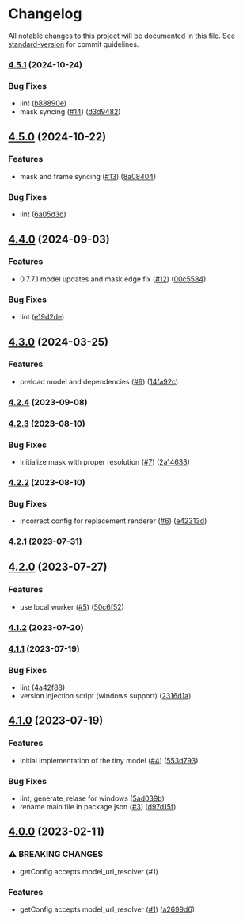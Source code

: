 # Changelog

All notable changes to this project will be documented in this file. See [standard-version](https://github.com/conventional-changelog/standard-version) for commit guidelines.

### [4.5.1](https://github.com/beyonddunbar/ladon-ts/compare/v4.5.0...v4.5.1) (2024-10-24)


### Bug Fixes

* lint ([b88890e](https://github.com/beyonddunbar/ladon-ts/commit/b88890e9ab8f18f4c7df752c5216f2329deaaf7f))
* mask syncing ([#14](https://github.com/beyonddunbar/ladon-ts/issues/14)) ([d3d9482](https://github.com/beyonddunbar/ladon-ts/commit/d3d9482fa4c0d667fec73d5fbe444751afb48f47))

## [4.5.0](https://github.com/beyonddunbar/ladon-ts/compare/v4.4.0...v4.5.0) (2024-10-22)


### Features

* mask and frame syncing ([#13](https://github.com/beyonddunbar/ladon-ts/issues/13)) ([8a08404](https://github.com/beyonddunbar/ladon-ts/commit/8a08404afaf1479b82cd403ac45a3ecac64e94a1))


### Bug Fixes

* lint ([6a05d3d](https://github.com/beyonddunbar/ladon-ts/commit/6a05d3d3f36e4d631f5e87530d654645c536bc57))

## [4.4.0](https://github.com/beyonddunbar/ladon-ts/compare/v4.3.0...v4.4.0) (2024-09-03)


### Features

* 0.7.7.1 model updates and mask edge fix ([#12](https://github.com/beyonddunbar/ladon-ts/issues/12)) ([00c5584](https://github.com/beyonddunbar/ladon-ts/commit/00c5584b6f2f86803ddb70027c010d2ef00f79db))


### Bug Fixes

* lint ([e19d2de](https://github.com/beyonddunbar/ladon-ts/commit/e19d2de5146da979dcba82b659ab2802b9c8ea49))

## [4.3.0](https://github.com/beyonddunbar/ladon-ts/compare/v4.2.4...v4.3.0) (2024-03-25)


### Features

* preload model and dependencies ([#9](https://github.com/beyonddunbar/ladon-ts/issues/9)) ([14fa92c](https://github.com/beyonddunbar/ladon-ts/commit/14fa92cb44d47100ff95da3abd2c763fcc87376d))

### [4.2.4](https://github.com/beyonddunbar/ladon-ts/compare/v4.2.3...v4.2.4) (2023-09-08)

### [4.2.3](https://github.com/beyonddunbar/ladon-ts/compare/v4.2.2...v4.2.3) (2023-08-10)


### Bug Fixes

* initialize mask with proper resolution ([#7](https://github.com/beyonddunbar/ladon-ts/issues/7)) ([2a14633](https://github.com/beyonddunbar/ladon-ts/commit/2a1463391b510078fd8f43ad0ca3d43d681f0f34))

### [4.2.2](https://github.com/beyonddunbar/ladon-ts/compare/v4.2.1...v4.2.2) (2023-08-10)


### Bug Fixes

* incorrect config for replacement renderer ([#6](https://github.com/beyonddunbar/ladon-ts/issues/6)) ([e42313d](https://github.com/beyonddunbar/ladon-ts/commit/e42313d73f19c0c256968e4f0f6d5a8a474c410b))

### [4.2.1](https://github.com/beyonddunbar/ladon-ts/compare/v4.2.0...v4.2.1) (2023-07-31)

## [4.2.0](https://github.com/beyonddunbar/ladon-ts/compare/v4.1.2...v4.2.0) (2023-07-27)


### Features

* use local worker ([#5](https://github.com/beyonddunbar/ladon-ts/issues/5)) ([50c6f52](https://github.com/beyonddunbar/ladon-ts/commit/50c6f522dbd6ddbe016582a5cf247442a0e26377))

### [4.1.2](https://github.com/beyonddunbar/ladon-ts/compare/v4.1.1...v4.1.2) (2023-07-20)

### [4.1.1](https://github.com/beyonddunbar/ladon-ts/compare/v4.1.0...v4.1.1) (2023-07-19)


### Bug Fixes

* lint ([4a42f88](https://github.com/beyonddunbar/ladon-ts/commit/4a42f882e74029569facf31e72ea2a78869ede95))
* version injection script (windows support) ([2316d1a](https://github.com/beyonddunbar/ladon-ts/commit/2316d1aaff3519e769389d31d86b7725b34dda35))

## [4.1.0](https://github.com/beyonddunbar/ladon-ts/compare/v4.0.0...v4.1.0) (2023-07-19)


### Features

* initial implementation of the tiny model ([#4](https://github.com/beyonddunbar/ladon-ts/issues/4)) ([553d793](https://github.com/beyonddunbar/ladon-ts/commit/553d79361f9ba133b92fa7dcc62da61ec2d783a7))


### Bug Fixes

* lint, generate_relase for windows ([5ad039b](https://github.com/beyonddunbar/ladon-ts/commit/5ad039b060ce7a8e5b8bf169f50e4710156587a9))
* rename main file in package json ([#3](https://github.com/beyonddunbar/ladon-ts/issues/3)) ([d97d15f](https://github.com/beyonddunbar/ladon-ts/commit/d97d15f8a8be99901bcbb764fe1b6ca97bce5123))

## [4.0.0](https://github.com/beyonddunbar/ladon-ts/compare/v2.8.0...v4.0.0) (2023-02-11)


### ⚠ BREAKING CHANGES

* getConfig accepts model_url_resolver (#1)

### Features

* getConfig accepts model_url_resolver ([#1](https://github.com/beyonddunbar/ladon-ts/issues/1)) ([a2699d6](https://github.com/beyonddunbar/ladon-ts/commit/a2699d67bd4d3efd8b1261ec5379d83554b90b6f))
